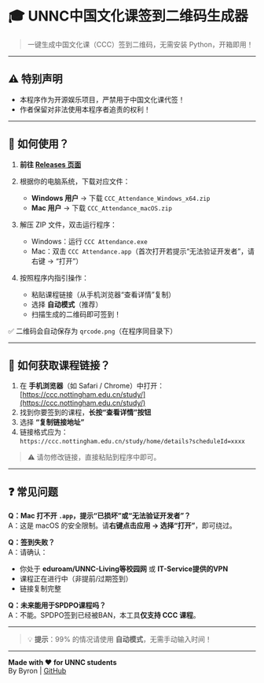 # 🎓 UNNC中国文化课签到二维码生成器

> 一键生成中国文化课（CCC）签到二维码，无需安装 Python，开箱即用！

---

## ⚠️ 特别声明

- 本程序作为开源娱乐项目，严禁用于中国文化课代签！
- 作者保留对非法使用本程序者追责的权利！

---

## 🚀 如何使用？

1. **前往 [Releases 页面](https://github.com/byronwang2005/CCC-Attendance-QRcode-Generator/releases)**  

2. 根据你的电脑系统，下载对应文件：
   - **Windows 用户** → 下载 `CCC_Attendance_Windows_x64.zip`
   - **Mac 用户** → 下载 `CCC_Attendance_macOS.zip`

3. 解压 ZIP 文件，双击运行程序：
   - Windows：运行 `CCC Attendance.exe`
   - Mac：双击 `CCC Attendance.app`（首次打开若提示“无法验证开发者”，请右键 → “打开”）

4. 按照程序内指引操作：
   - 粘贴课程链接（从手机浏览器“查看详情”复制）
   - 选择 **自动模式**（推荐）
   - 扫描生成的二维码即可签到！

✅ 二维码会自动保存为 `qrcode.png`（在程序同目录下）

---

## 📱 如何获取课程链接？

1. 在 **手机浏览器**（如 Safari / Chrome）中打开：  
   [https://ccc.nottingham.edu.cn/study/](https://ccc.nottingham.edu.cn/study/)
2. 找到你要签到的课程，**长按“查看详情”按钮**
3. 选择 **“复制链接地址”**
4. 链接格式应为：  
   `https://ccc.nottingham.edu.cn/study/home/details?scheduleId=xxxx`

> ⚠️ 请勿修改链接，直接粘贴到程序中即可。

---

## ❓ 常见问题

**Q：Mac 打不开 `.app`，提示“已损坏”或“无法验证开发者”？**  
A：这是 macOS 的安全限制。请**右键点击应用 → 选择“打开”**，即可绕过。

**Q：签到失败？**  
A：请确认：
   - 你处于 **eduroam/UNNC-Living等校园网** 或 **IT-Service提供的VPN**
   - 课程正在进行中（非提前/过期签到）
   - 链接复制完整

**Q：未来能用于SPDPO课程吗？**  
A：不能。SPDPO签到已经被BAN，本工具**仅支持 CCC 课程**。

---

> 💡 **提示**：99% 的情况请使用 **自动模式**，无需手动输入时间！

---

**Made with ❤️ for UNNC students**  
By Byron | [GitHub](https://github.com/byronwang2005/CCC-Attendance-QRcode-Generator)
